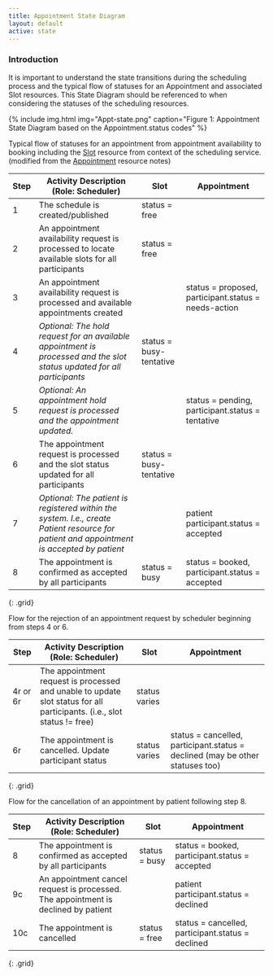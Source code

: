 ```yaml
---
title: Appointment State Diagram
layout: default
active: state
---
```


### Introduction

It is important to understand the state transitions during the scheduling process and the typical flow of statuses for an Appointment and associated Slot resources.  This State Diagram should be referenced to when considering the statuses of the scheduling resources.


{% include img.html img="Appt-state.png" caption="Figure 1: Appointment State Diagram based on the Appointment.status codes" %}



Typical flow of statuses for an appointment from appointment availability to booking including the [Slot](http://build.fhir.org/slot.html) resource from context of the scheduling service.  (modified from the [Appointment](http://build.fhir.org/appointment.html) resource notes)

|Step|Activity Description (Role: Scheduler)|Slot|Appointment|
|---|---|---|---|
|1|The schedule is created/published |status = free||
|2|An appointment availability request is processed to locate available slots for all participants |status = free||
|3|An appointment availability request is processed and available appointments created ||status = proposed, participant.status = needs-action|
|4|*Optional: The hold request for an available appointment is processed and the slot status updated for all participants*|status = busy-tentative||
|5|*Optional: An appointment hold request is processed and the appointment updated.*||status = pending, participant.status = tentative|
|6|The appointment request is processed and the slot status updated for all participants |status = busy-tentative||
|7|*Optional: The patient is registered within the system. I.e., create Patient resource for patient and appointment is accepted by patient*||patient participant.status = accepted|
|8|The appointment is confirmed as accepted by all participants |status = busy|status = booked, participant.status = accepted|
{: .grid}

Flow for the rejection of an appointment request by scheduler beginning from steps 4 or 6.

|Step|Activity Description (Role: Scheduler)|Slot|Appointment|
|---|---|---|---
|4r or 6r|The appointment request is processed and unable to update slot status for all participants. (i.e., slot status != free)|status varies||
|6r|The appointment is cancelled. Update participant status|status varies|status = cancelled, participant.status = declined (may be other statuses too)||
{: .grid}

Flow for the cancellation of an appointment by patient following step 8.

|Step|Activity Description (Role: Scheduler)|Slot|Appointment|
|---|---|---|---|
|8|The appointment is confirmed as accepted by all participants |status = busy|status = booked, participant.status = accepted|
|9c|An appointment cancel request is processed. The appointment is declined by patient||patient participant.status = declined|
|10c|The appointment is cancelled|status = free|status = cancelled, participant.status = declined||
{: .grid}
